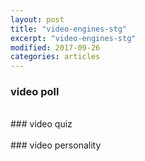```yaml
---
layout: post
title: "video-engines-stg"
excerpt: "video-engines-stg"
modified: 2017-09-26
categories: articles
---
```

### video poll<br>
<div class="apester-media" data-media-id="5efde0777c5b770fd0d62f6b" height="388"></div><script async src="https://static.stg.apester.com/js/sdk/latest/apester-sdk.js"></script>
<br>
### video quiz<br>
<div class="apester-media" data-media-id="5efddf5c7c5b774bf6d62f6a" height="388"></div><script async src="https://static.stg.apester.com/js/sdk/latest/apester-sdk.js"></script>
<br>
### video personality<br>
<div class="apester-media" data-media-id="5efddcac7c5b771cc4d62f64" height="388"></div><script async src="https://static.stg.apester.com/js/sdk/latest/apester-sdk.js"></script>
